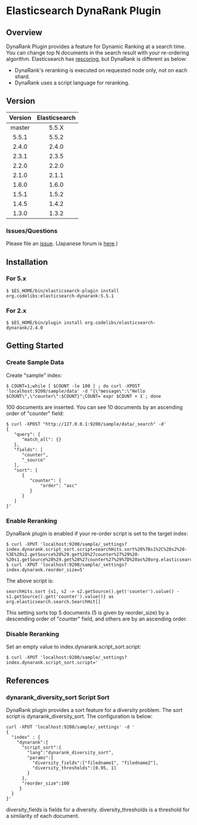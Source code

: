 Elasticsearch DynaRank Plugin
=======================

## Overview

DynaRank Plugin provides a feature for Dynamic Ranking at a search time.
You can change top N documents in the search result with your re-ordering algorithm.
Elasticsearch has [rescoring](http://www.elasticsearch.org/guide/en/elasticsearch/reference/current/search-request-rescore.html "rescoring"), but DynaRank is different as below:

 * DynaRank's reranking is executed on requested node only, not on each shard. 
 * DynaRank uses a script language for reranking.


## Version

| Version   | Elasticsearch |
|:---------:|:-------------:|
| master    | 5.5.X         |
| 5.5.1     | 5.5.2         |
| 2.4.0     | 2.4.0         |
| 2.3.1     | 2.3.5         |
| 2.2.0     | 2.2.0         |
| 2.1.0     | 2.1.1         |
| 1.6.0     | 1.6.0         |
| 1.5.1     | 1.5.2         |
| 1.4.5     | 1.4.2         |
| 1.3.0     | 1.3.2         |

### Issues/Questions

Please file an [issue](https://github.com/codelibs/elasticsearch-dynarank/issues "issue").
(Japanese forum is [here](https://github.com/codelibs/codelibs-ja-forum "here").)

## Installation

### For 5.x

    $ $ES_HOME/bin/elasticsearch-plugin install org.codelibs:elasticsearch-dynarank:5.5.1

### For 2.x

    $ $ES_HOME/bin/plugin install org.codelibs/elasticsearch-dynarank/2.4.0

## Getting Started

### Create Sample Data

Create "sample" index:

    $ COUNT=1;while [ $COUNT -le 100 ] ; do curl -XPOST 'localhost:9200/sample/data' -d "{\"message\":\"Hello $COUNT\",\"counter\":$COUNT}";COUNT=`expr $COUNT + 1`; done

100 documents are inserted. You can see 10 documents by an ascending order of "counter" field:

    $ curl -XPOST "http://127.0.0.1:9200/sample/data/_search" -d'
    {
       "query": {
          "match_all": {}
       },
       "fields": [
          "counter",
          "_source"
       ],
       "sort": [
          {
             "counter": {
                 "order": "asc"
             }
          }
       ]
    }'

### Enable Reranking

DynaRank plugin is enabled if your re-order script is set to the target index:

    $ curl -XPUT 'localhost:9200/sample/_settings?index.dynarank.script_sort.script=searchHits.sort%20%7Bs1%2C%20s2%20-%3E%20s2.getSource%28%29.get%28%27counter%27%29%20-%20s1.getSource%28%29.get%28%27counter%27%29%7D%20as%20org.elasticsearch.search.SearchHit%5B%5D'
    $ curl -XPUT 'localhost:9200/sample/_settings?index.dynarank.reorder_size=5'

The above script is:

    searchHits.sort {s1, s2 -> s2.getSource().get('counter').value() - s1.getSource().get('counter').value()} as org.elasticsearch.search.SearchHit[]

This setting sorts top 5 documents (5 is given by reorder\_size) by a descending order of "counter" field, and others are by an ascending order.

### Disable Reranking

Set an empty value to index.dynarank.script\_sort.script:

    $ curl -XPUT 'localhost:9200/sample/_settings?index.dynarank.script_sort.script='

## References

### dynarank\_diversity\_sort Script Sort

DynaRank plugin provides a sort feature for a diversity problem.
The sort script is dynarank\_diversity\_sort.
The configuration is below:

    curl -XPUT 'localhost:9200/sample/_settings' -d '
    {
      "index" : {
        "dynarank":{
          "script_sort":{
            "lang":"dynarank_diversity_sort",
            "params":{
              "diversity_fields":["filedname1", "filedname2"],
              "diversity_thresholds":[0.95, 1]
            }
          },
          "reorder_size":100
         }
      }
    }'

diversity\_fields is fields for a diversity.
diversity\_thresholds is a threshold for a similarity of each document.
